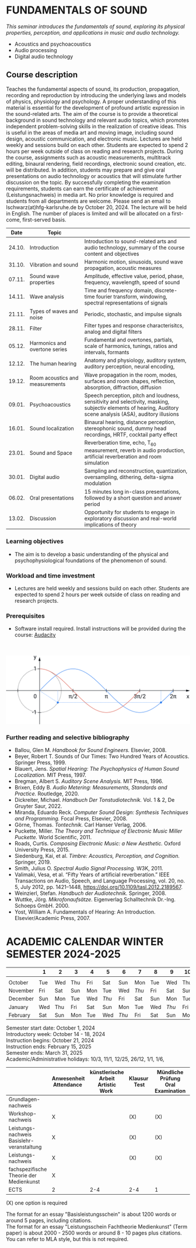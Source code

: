 <!--
In addition to courses dealing with core competencies (programming, software engineering, foundations of computer science), you will cover mathematics (calculus, linear algebra, and statistics) and take courses in engineering and sciences while conducting guided research.
-->



# FUNDAMENTALS OF SOUND



*This seminar introduces the fundamentals of sound, exploring its physical properties, perception, and applications in music and audio technology.*<br>

  - Acoustics and psychoacoustics
  - Audio processing
  - Digital audio technology



## Course description

Teaches the fundamental aspects of sound, its production, propagation, recording and reproduction by introducing the underlying laws and models of physics, physiology and psychology. A proper understanding of this material is essential for the development of profound artistic expression in the sound-related arts. The aim of the course is to provide a theoretical background in sound technology and relevant audio topics, which promotes independent problem-solving skills in the realization of creative ideas. This is useful in the areas of media art and moving image, including sound design, acoustic communication, and electronic music. Lectures are held weekly and sessions build on each other. Students are expected to spend 2 hours per week outside of class on reading and research projects. During the course, assignments such as acoustic measurements, multitrack editing, binaural rendering, field recordings, electronic sound creation, etc. will be distributed. In addition, students may prepare and give oral presentations on audio technology or acoustics that will stimulate further discussion on the topic. By successfully completing the examination requirements, students can earn the certificate of achievement (Leistungsnachweis) in media art. No prior knowledge is required and students from all departments are welcome. Please send an email to lschwarz(at)hfg-karlsruhe.de by October 20, 2024. The lecture will be held in English. The number of places is limited and will be allocated on a first-come, first-served basis.



| Date   | Topic                           |                                                                                                                                                               |
| ------ | ------------------------------- | ------------------------------------------------------------------------------------------------------------------------------------------------------------- |
| 24.10. | Introduction                    | Introduction to sound-related arts and audio technology, summary of the course content and objectives                                                                                                   |
| 31.10. | Vibration and sound             | Harmonic motion, sinusoids, sound wave propagation, acoustic measures                                                                   |
| 07.11. | Sound wave properties           | Amplitude, effective value, period, phase, frequency, wavelength, speed of sound                                                                                                      |
| 14.11. | Wave analysis                   | Time and frequency domain, discrete-time fourier transform, windowing, spectral representations of signals                                                                |
| 21.11. | Types of waves and noise        | Periodic, stochastic, and impulse signals                                                                                                        |
| 28.11. | Filter                          | Filter types and response characterisitcs, analog and digital filters                                                                     |
| 05.12. | Harmonics and overtone series   | Fundamental and overtones, partials, scale of harmonics, tunings, ratios and intervals, formants                                                                       |
| 12.12. | The human hearing               | Anatomy and physiology, auditory system, auditory perception, neural encoding,                                                                                |
| 19.12. | Room acoustics and measurements | Wave propagation in the room, modes, surfaces and room shapes, reflection, absorption, diffraction, diffusion                            |
| 09.01. | Psychoacoustics                 | Speech perception, pitch and loudness, sensitivity and selectivity, masking, subjectiv elements of hearing, Auditory scene analysis (ASA), auditory illusions |
| 16.01. | Sound localization              | Binaural hearing, distance perception, stereophonic sound, dummy head recordings, HRTF, cocktail party effect                                                   |
| 23.01. | Sound and Space                 | Reverberation time, echo, T<sub>60</sub> measurement, reverb in audio production, artificial reverberation and room simulation        |
| 30.01. | Digital audio                   | Sampling and reconstruction, quantization, oversampling, dithering, delta-sigma modulation                                                                    |
| 06.02. | Oral presentations              | 15 minutes long in-class presentations, followed by a short question and answer period                                                                        |
| 13.02. | Discussion                      | Opportunity for students to engage in exploratory discussion and real-world implications of theory                                                            |




### Learning objectives

- The aim is to develop a basic understanding of the physical and psychophysiological foundations of the phenomenon of sound. 



### Workload and time investment

- Lectures are held weekly and sessions build on each other. Students are expected to spend 2 hours per week outside of class on reading and research projects.

### Prerequisites


- Software install required. Install instructions will be provided during the course:
[Audacity](https://www.audacityteam.org/download/ "Audacity") <br>

<br>
<br>

<picture>
  <source media="(prefers-color-scheme: dark)" srcset="/Img/Sine_Cosine_FOS_Dark_Mode.svg">
  <img alt="Trigonometric function, the unit circle, sine and cosine" src="/Img/Sine_Cosine_FOS_Light_Mode.svg">
</picture>

### Further reading and selective bibliography


<!-- footer: Works cited -->

- Ballou, Glen M. *Handbook for Sound Engineers.* Elsevier, 2008.
- Beyer, Robert T. Sounds of Our Times: Two Hundred Years of Acoustics. Springer Press, 1999. 
- Blauert, Jens. *Spatial Hearing: The Psychophysics of Human Sound Localization.* MIT Press, 1997. 
- Bregman, Albert S. *Auditory Scene Analysis.* MIT Press, 1996.
- Brixen, Eddy B. *Audio Metering: Measurements, Standards and Practice.* Routledge, 2020. 
- Dickreiter, Michael. *Handbuch Der Tonstudiotechnik.* Vol. 1 & 2, De Gruyter Saur, 2022. 
- Miranda, Eduardo Reck. *Computer Sound Design: Synthesis Techniques and Programming.* Focal Press, Elsevier, 2008. 
- Görne, Thomas. *Tontechnik.* Carl Hanser Verlag, 2006.
- Puckette, Miller. *The Theory and Technique of Electronic Music Miller Puckette.* World Scientific, 2011. 
- Roads, Curtis. *Composing Electronic Music: a New Aesthetic.* Oxford University Press, 2015.
- Siedenburg, Kai, et al. *Timbre: Acoustics, Perception, and Cognition.* Springer, 2019. 
- Smith, Julius O. *Spectral Audio Signal Processing.* W3K, 2011. 
- Valimaki, Vesa, et al. “Fifty Years of artificial reverberation.” IEEE Transactions on Audio, Speech, and Language Processing, vol. 20, no. 5, July 2012, pp. 1421–1448, https://doi.org/10.1109/tasl.2012.2189567. 
- Weinzierl, Stefan. *Handbuch der Audiotechnik.* Springer, 2008. 
- Wuttke, Jörg. *Mikrofonaufsätze.* Eigenverlag Schalltechnik Dr.-Ing. Schoeps GmbH. 2000.
- Yost, William A. Fundamentals of Hearing: An Introduction. Elsevier/Academic Press, 2007. 



# ACADEMIC CALENDAR WINTER SEMESTER 2024-2025

|          | 1   | 2   | 3   | 4   | 5   | 6   | 7   | 8   | 9   | 10  | 11  | 12  | 13  | 14  | 15  | 16  | 17  | 18  | 19  | 20  | 21  | 22  | 23  | 24  | 25  | 26  | 27  | 28  | 29  | 30  | 31  |
| -------- | --- | --- | --- | --- | --- | --- | --- | --- | --- | --- | --- | --- | --- | --- | --- | --- | --- | --- | --- | --- | --- | --- | --- | --- | --- | --- | --- | --- | --- | --- | --- |
|          |     |     |     |     |     |     |     |     |     |     |     |     |     |     |     |     |     |     |     |     |     |     |     |     |     |     |     |     |     |     |     |
| October  | Tue | Wed | Thu | Fri | Sat | Sun | Mon | Tue | Wed | Thu | Fri | Sat | Sun | Mon | Tue | Wed | Thu | Fri | Sat | Sun | Mon | Tue | Wed |*Thu* | Fri | Sat | Sun | Mon | Tue | Wed | *Thu* |
| November | Fri | Sat | Sun | Mon | Tue | Wed | *Thu* | Fri | Sat | Sun | Mon | Tue | Wed | *Thu* | Fri | Sat | Sun | Mon | Tue | Wed | *Thu* | Fri | Sat | Sun | Mon | Tue | Wed | *Thu* | Fri | Sat |     |
| December | Sun | Mon | Tue | Wed | *Thu* | Fri | Sat | Sun | Mon | Tue | Wed | *Thu* | Fri | Sat | Sun | Mon | Tue | Wed | Thu | Fri | Sat | Sun | Mon | Tue | Wed | *Thu* | Fri | Sat | Sun | Mon | Tue |
| January  | Wed | Thu | Fri | Sat | Sun | Mon | Tue | Wed | *Thu* | Fri | Sat | Sun | Mon | Tue | Wed | *Thu* | Fri | Sat | Sun | Mon | Tue | Wed | *Thu* | Fri | Sat | Sun | Mon | Tue | Wed | *Thu* | Fri |
| February | Sat | Sun | Mon | Tue | Wed | *Thu* | Fri | Sat | Sun | Mon | Tue | Wed | *Thu* | Fri | Sat | Sun | Mon | Tue | Wed | Thu | Fri | Sat | Sun | Mon | Tue | Wed | Thu | Fri |     |     |     |


Semester start date: October 1, 2024<br>
Introductory week: October 14 - 18, 2024<br>
Instruction begins: October 21, 2024<br>
Instruction ends: February 15, 2025<br>
Semester ends: March 31, 2025<br>
Academic/Administrative holidays: 10/3, 11/1, 12/25, 26/12, 1/1, 1/6,<br>

||Anwesenheit <br> Attendance |künstlerische Arbeit <br> Artistic Work |Klausur <br> Test|Mündliche Prüfung <br> Oral Examination| Referat <br> Presentation|Studienarbeit <br> Course assignment|Hausarbeit <br> Term paper|Protokoll <br> Essay|
|--|--|--|--|--|--|--|--|--|
|Grundlagen- nachweis|||||||||
|Workshop- nachweis|X||(X)|(X)|(X)|||(X)|
|Leistungs- nachweis Basislehr- veranstaltung|X||(X)|(X)|(X)|||(X)|
|Leistungs-nachweis|X||(X)|(X)|(X)|(X)|(X)||
|fachspezifische Theorie der Medienkunst|X||||X||X||
|ECTS|2|2-4|2-4|1|1|1-2|2-4|1-2|

(X) one option is required

The format for an essay "Basisleistungsschein" is about 1200 words or around 5 pages, including citations.<br>
The format for an essay "Leistungsschein Fachtheorie Medienkunst" (Term paper) is about 2000 - 2500 words or around 8 - 10 pages plus citations.<br>
You can refer to MLA style, but this is not required.<br>
